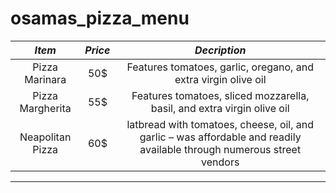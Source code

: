 # osamas_pizza_menu


| *Item*           | *Price* | *Decription*                                                                                                           |
| :--------------: | :-----: | :--------------------------------------------------------------------------------------------------------------------: |
| Pizza Marinara   | 50$     | Features tomatoes, garlic, oregano, and extra virgin olive oil                                                         |
| Pizza Margherita | 55$     | Features tomatoes, sliced mozzarella, basil, and extra virgin olive oil                                                |
| Neapolitan Pizza | 60$     | latbread with tomatoes, cheese, oil, and garlic – was affordable and readily available through numerous street vendors |
-----

